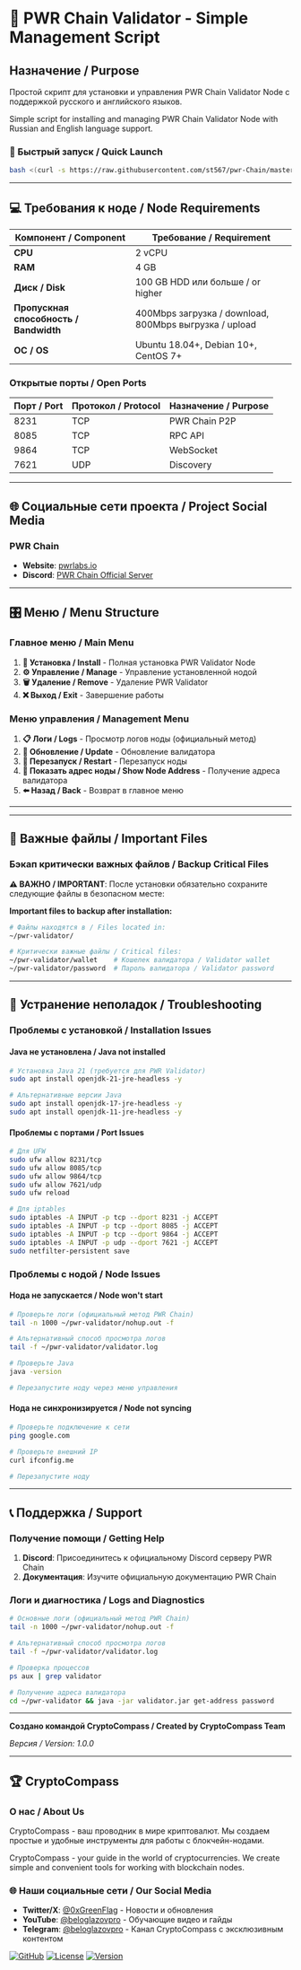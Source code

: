 # 🚀 PWR Chain Validator - Simple Management Script

## Назначение / Purpose

Простой скрипт для установки и управления PWR Chain Validator Node с поддержкой русского и английского языков.

Simple script for installing and managing PWR Chain Validator Node with Russian and English language support.

### 🚀 Быстрый запуск / Quick Launch
```bash
bash <(curl -s https://raw.githubusercontent.com/st567/pwr-Chain/master/pwr_validator.sh)
```

---

## 💻 Требования к ноде / Node Requirements

| Компонент / Component | Требование / Requirement |
|----------------------|-------------------------|
| **CPU** | 2 vCPU |
| **RAM** | 4 GB |
| **Диск / Disk** | 100 GB HDD или больше / or higher |
| **Пропускная способность / Bandwidth** | 400Mbps загрузка / download, 800Mbps выгрузка / upload |
| **ОС / OS** | Ubuntu 18.04+, Debian 10+, CentOS 7+ |

### Открытые порты / Open Ports

| Порт / Port | Протокол / Protocol | Назначение / Purpose |
|-------------|-------------------|---------------------|
| 8231 | TCP | PWR Chain P2P |
| 8085 | TCP | RPC API |
| 9864 | TCP | WebSocket |
| 7621 | UDP | Discovery |

---

## 🌐 Социальные сети проекта / Project Social Media

### PWR Chain
- **Website**: [pwrlabs.io](https://www.pwrlabs.io/)
- **Discord**: [PWR Chain Official Server](https://discord.com/invite/YASmBk9EME)

---

## 🎛 Меню / Menu Structure

### Главное меню / Main Menu
1. **🚀 Установка / Install** - Полная установка PWR Validator Node
2. **⚙️ Управление / Manage** - Управление установленной нодой
3. **🗑️ Удаление / Remove** - Удаление PWR Validator
4. **❌ Выход / Exit** - Завершение работы

### Меню управления / Management Menu
1. **📋 Логи / Logs** - Просмотр логов ноды (официальный метод)
2. **🔄 Обновление / Update** - Обновление валидатора
3. **🔄 Перезапуск / Restart** - Перезапуск ноды
4. **📍 Показать адрес ноды / Show Node Address** - Получение адреса валидатора
5. **⬅️ Назад / Back** - Возврат в главное меню

---

---

## 💾 Важные файлы / Important Files

### Бэкап критически важных файлов / Backup Critical Files

**⚠️ ВАЖНО / IMPORTANT**: После установки обязательно сохраните следующие файлы в безопасном месте:

**Important files to backup after installation:**

```bash
# Файлы находятся в / Files located in:
~/pwr-validator/

# Критически важные файлы / Critical files:
~/pwr-validator/wallet    # Кошелек валидатора / Validator wallet
~/pwr-validator/password  # Пароль валидатора / Validator password
```
---

## 🔧 Устранение неполадок / Troubleshooting

### Проблемы с установкой / Installation Issues

#### Java не установлена / Java not installed
```bash
# Установка Java 21 (требуется для PWR Validator)
sudo apt install openjdk-21-jre-headless -y

# Альтернативные версии Java
sudo apt install openjdk-17-jre-headless -y
sudo apt install openjdk-11-jre-headless -y
```

#### Проблемы с портами / Port Issues
```bash
# Для UFW
sudo ufw allow 8231/tcp
sudo ufw allow 8085/tcp
sudo ufw allow 9864/tcp
sudo ufw allow 7621/udp
sudo ufw reload

# Для iptables
sudo iptables -A INPUT -p tcp --dport 8231 -j ACCEPT
sudo iptables -A INPUT -p tcp --dport 8085 -j ACCEPT
sudo iptables -A INPUT -p tcp --dport 9864 -j ACCEPT
sudo iptables -A INPUT -p udp --dport 7621 -j ACCEPT
sudo netfilter-persistent save
```

### Проблемы с нодой / Node Issues

#### Нода не запускается / Node won't start
```bash
# Проверьте логи (официальный метод PWR Chain)
tail -n 1000 ~/pwr-validator/nohup.out -f

# Альтернативный способ просмотра логов
tail -f ~/pwr-validator/validator.log

# Проверьте Java
java -version

# Перезапустите ноду через меню управления
```

#### Нода не синхронизируется / Node not syncing
```bash
# Проверьте подключение к сети
ping google.com

# Проверьте внешний IP
curl ifconfig.me

# Перезапустите ноду
```

---

## 📞 Поддержка / Support

### Получение помощи / Getting Help

1. **Discord**: Присоединитесь к официальному Discord серверу PWR Chain
2. **Документация**: Изучите официальную документацию PWR Chain

### Логи и диагностика / Logs and Diagnostics

```bash
# Основные логи (официальный метод PWR Chain)
tail -n 1000 ~/pwr-validator/nohup.out -f

# Альтернативный способ просмотра логов
tail -f ~/pwr-validator/validator.log

# Проверка процессов
ps aux | grep validator

# Получение адреса валидатора
cd ~/pwr-validator && java -jar validator.jar get-address password
```

---


**Создано командой CryptoCompass / Created by CryptoCompass Team**

*Версия / Version: 1.0.0*

---

## 🏆 CryptoCompass

### О нас / About Us

CryptoCompass - ваш проводник в мире криптовалют. Мы создаем простые и удобные инструменты для работы с блокчейн-нодами.

CryptoCompass - your guide in the world of cryptocurrencies. We create simple and convenient tools for working with blockchain nodes.

### 🌐 Наши социальные сети / Our Social Media

- **Twitter/X**: [@0xGreenFlag](https://x.com/0xGreenFlag) - Новости и обновления
- **YouTube**: [@beloglazovpro](https://www.youtube.com/@beloglazovpro) - Обучающие видео и гайды
- **Telegram**: [@beloglazovpro](https://t.me/beloglazovpro) - Канал CryptoCompass с эксклюзивным контентом

[![GitHub](https://img.shields.io/badge/GitHub-st567%2Fpwr--Chain-blue?style=flat-square&logo=github)](https://github.com/st567/pwr-Chain)
[![License](https://img.shields.io/badge/License-MIT-green?style=flat-square)](LICENSE)
[![Version](https://img.shields.io/badge/Version-1.0.0-orange?style=flat-square)](https://github.com/st567/pwr-Chain/releases)
